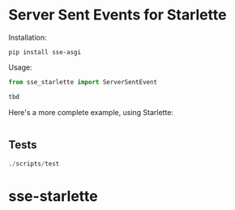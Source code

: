 # Server Sent Events for Starlette

Installation:

```shell
pip install sse-asgi
```

Usage:

```python
from sse_starlette import ServerSentEvent

tbd
```

Here's a more complete example, using Starlette:

```python
```

## Tests
```python
./scripts/test
```


# sse-starlette
